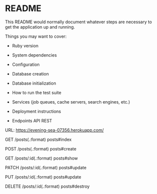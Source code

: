 # README

This README would normally document whatever steps are necessary to get the
application up and running.

Things you may want to cover:

* Ruby version

* System dependencies

* Configuration

* Database creation

* Database initialization

* How to run the test suite

* Services (job queues, cache servers, search engines, etc.)

* Deployment instructions

* Endpoints API REST

URL: https://evening-sea-07356.herokuapp.com/

GET    /posts(.:format)                                                                                  posts#index  

POST   /posts(.:format)                                                                                  posts#create 

GET    /posts/:id(.:format)                                                                              posts#show   

PATCH  /posts/:id(.:format)                                                                              posts#update 

PUT    /posts/:id(.:format)                                                                              posts#update 

DELETE /posts/:id(.:format)                                                                              posts#destroy

